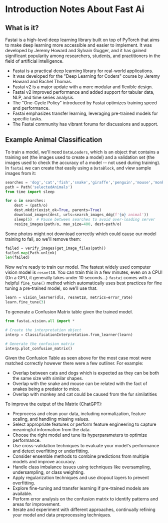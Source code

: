 # Introduction Notes About Fast Ai

## What is it?
Fastai is a high-level deep learning library built on top of PyTorch that aims to make deep learning more accessible and easier to implement. It was developed by Jeremy Howard and Sylvain Gugger, and it has gained significant popularity among researchers, students, and practitioners in the field of artificial intelligence.

- Fastai is a practical deep learning library for real-world applications.
- It was developed for the "Deep Learning for Coders" course by Jeremy Howard and Rachel Thomas.
- Fastai v2 is a major update with a more modular and flexible design.
- Fastai v2 improved performance and added support for tabular data, NLP, and time series analysis.
- The "One-Cycle Policy" introduced by Fastai optimizes training speed and performance.
- Fastai emphasizes transfer learning, leveraging pre-trained models for specific tasks.
- The Fastai community has vibrant forums for discussions and support.

## Example Animal Classification
To train a model, we'll need ```DataLoaders```, which is an object that contains a training set (the images used to create a model) and a validation set (the images used to check the accuracy of a model -- not used during training). In ```fastai``` we can create that easily using a ```DataBlock```, and view sample images from it:
```python
searches = 'dog','cat','fish','snake','giraffe','penguin','mouse','monkey','emu', 'squid'
path = Path('selectedAnimals')
from time import sleep

for o in searches:
    dest = (path/o)
    dest.mkdir(exist_ok=True, parents=True)
    download_images(dest, urls=search_images_ddg(f'{o} animal'))
    sleep(5)  # Pause between searches to avoid over-loading server
    resize_images(path/o, max_size=400, dest=path/o)
```
Some photos might not download correctly which could cause our model training to fail, so we'll remove them:
```python
failed = verify_images(get_image_files(path))
failed.map(Path.unlink)
len(failed)
```
Now we're ready to train our model. The fastest widely used computer vision model is ```resnet18```. You can train this in a few minutes, even on a CPU! (On a GPU, it generally takes under 10 seconds...)
```fastai``` comes with a helpful ```fine_tune()``` method which automatically uses best practices for fine tuning a pre-trained model, so we'll use that.
```python
learn = vision_learner(dls, resnet18, metrics=error_rate)
learn.fine_tune(3)
```
To generate a Confusion Matrix table given the trained model.
```python
from fastai.vision.all import *

# Create the interpretation object
interp = ClassificationInterpretation.from_learner(learn)

# Generate the confusion matrix
interp.plot_confusion_matrix()
```





Given the Confusion Table as seen above for the most case most were matched correctly however there were a few outliner.
For example:
- Overlap between cats and dogs which is expected as they can be both the same size with similar shapes.
- Overlap with the snake and mouse can be related with the fact of snakes being a predator to mice. 
- Overlap with monkey and cat could be caused from the fur similatities 

To improve the output of the Matrix (ChatGPT):
- Preprocess and clean your data, including normalization, feature scaling, and handling missing values.
- Select appropriate features or perform feature engineering to capture meaningful information from the data.
- Choose the right model and tune its hyperparameters to optimize performance.
- Use cross-validation techniques to evaluate your model's performance and detect overfitting or underfitting.
- Consider ensemble methods to combine predictions from multiple models and improve accuracy.
- Handle class imbalance issues using techniques like oversampling, undersampling, or class weighting.
- Apply regularization techniques and use dropout layers to prevent overfitting.
- Explore fine-tuning and transfer learning if pre-trained models are available.
- Perform error analysis on the confusion matrix to identify patterns and areas for improvement.
- Iterate and experiment with different approaches, continually refining your model and data preprocessing techniques.

